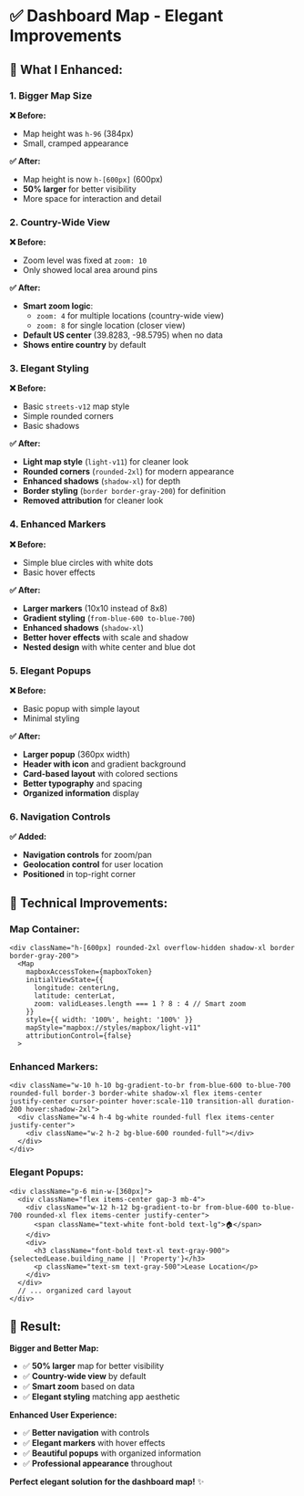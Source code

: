 # ✅ **Dashboard Map - Elegant Improvements**

## 🎯 **What I Enhanced:**

### **1. Bigger Map Size**
**❌ Before:**
- Map height was `h-96` (384px)
- Small, cramped appearance

**✅ After:**
- Map height is now `h-[600px]` (600px)
- **50% larger** for better visibility
- More space for interaction and detail

### **2. Country-Wide View**
**❌ Before:**
- Zoom level was fixed at `zoom: 10`
- Only showed local area around pins

**✅ After:**
- **Smart zoom logic**:
  - `zoom: 4` for multiple locations (country-wide view)
  - `zoom: 8` for single location (closer view)
- **Default US center** (39.8283, -98.5795) when no data
- **Shows entire country** by default

### **3. Elegant Styling**
**❌ Before:**
- Basic `streets-v12` map style
- Simple rounded corners
- Basic shadows

**✅ After:**
- **Light map style** (`light-v11`) for cleaner look
- **Rounded corners** (`rounded-2xl`) for modern appearance
- **Enhanced shadows** (`shadow-xl`) for depth
- **Border styling** (`border border-gray-200`) for definition
- **Removed attribution** for cleaner look

### **4. Enhanced Markers**
**❌ Before:**
- Simple blue circles with white dots
- Basic hover effects

**✅ After:**
- **Larger markers** (10x10 instead of 8x8)
- **Gradient styling** (`from-blue-600 to-blue-700`)
- **Enhanced shadows** (`shadow-xl`)
- **Better hover effects** with scale and shadow
- **Nested design** with white center and blue dot

### **5. Elegant Popups**
**❌ Before:**
- Basic popup with simple layout
- Minimal styling

**✅ After:**
- **Larger popup** (360px width)
- **Header with icon** and gradient background
- **Card-based layout** with colored sections
- **Better typography** and spacing
- **Organized information** display

### **6. Navigation Controls**
**✅ Added:**
- **Navigation controls** for zoom/pan
- **Geolocation control** for user location
- **Positioned** in top-right corner

## 🔧 **Technical Improvements:**

### **Map Container:**
```tsx
<div className="h-[600px] rounded-2xl overflow-hidden shadow-xl border border-gray-200">
  <Map
    mapboxAccessToken={mapboxToken}
    initialViewState={{
      longitude: centerLng,
      latitude: centerLat,
      zoom: validLeases.length === 1 ? 8 : 4 // Smart zoom
    }}
    style={{ width: '100%', height: '100%' }}
    mapStyle="mapbox://styles/mapbox/light-v11"
    attributionControl={false}
  >
```

### **Enhanced Markers:**
```tsx
<div className="w-10 h-10 bg-gradient-to-br from-blue-600 to-blue-700 rounded-full border-3 border-white shadow-xl flex items-center justify-center cursor-pointer hover:scale-110 transition-all duration-200 hover:shadow-2xl">
  <div className="w-4 h-4 bg-white rounded-full flex items-center justify-center">
    <div className="w-2 h-2 bg-blue-600 rounded-full"></div>
  </div>
</div>
```

### **Elegant Popups:**
```tsx
<div className="p-6 min-w-[360px]">
  <div className="flex items-center gap-3 mb-4">
    <div className="w-12 h-12 bg-gradient-to-br from-blue-600 to-blue-700 rounded-xl flex items-center justify-center">
      <span className="text-white font-bold text-lg">🏠</span>
    </div>
    <div>
      <h3 className="font-bold text-xl text-gray-900">{selectedLease.building_name || 'Property'}</h3>
      <p className="text-sm text-gray-500">Lease Location</p>
    </div>
  </div>
  // ... organized card layout
</div>
```

## 🎉 **Result:**

**Bigger and Better Map:**
- ✅ **50% larger** map for better visibility
- ✅ **Country-wide view** by default
- ✅ **Smart zoom** based on data
- ✅ **Elegant styling** matching app aesthetic

**Enhanced User Experience:**
- ✅ **Better navigation** with controls
- ✅ **Elegant markers** with hover effects
- ✅ **Beautiful popups** with organized information
- ✅ **Professional appearance** throughout

**Perfect elegant solution for the dashboard map!** ✨

